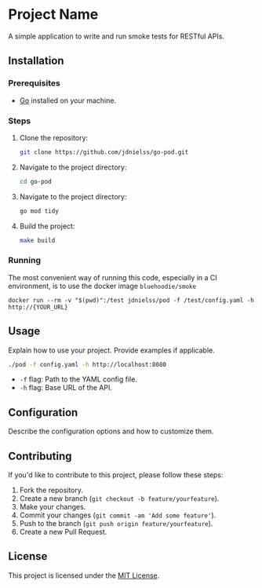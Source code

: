 # Project Name

A simple application to write and run smoke tests for RESTful APIs.

## Installation

### Prerequisites

- [Go](https://golang.org/doc/install) installed on your machine.

### Steps

1. Clone the repository:

    ```bash
    git clone https://github.com/jdnielss/go-pod.git
    ```

2. Navigate to the project directory:

    ```bash
    cd go-pod
    ```

3. Navigate to the project directory:

    ```bash
    go mod tidy
    ```

4. Build the project:

    ```bash
    make build
    ```

### Running

The most convenient way of running this code, especially in a CI environment, is to use the docker image `bluehoodie/smoke`

`docker run --rm -v "$(pwd)":/test jdnielss/pod -f /test/config.yaml -h http://{YOUR_URL}`


## Usage

Explain how to use your project. Provide examples if applicable.

```bash
./pod -f config.yaml -h http://localhost:8080
```

- `-f` flag: Path to the YAML config file.
- `-h` flag: Base URL of the API.

## Configuration

Describe the configuration options and how to customize them.

## Contributing

If you'd like to contribute to this project, please follow these steps:

1. Fork the repository.
2. Create a new branch (`git checkout -b feature/yourfeature`).
3. Make your changes.
4. Commit your changes (`git commit -am 'Add some feature'`).
5. Push to the branch (`git push origin feature/yourfeature`).
6. Create a new Pull Request.

## License

This project is licensed under the [MIT License](LICENSE).
